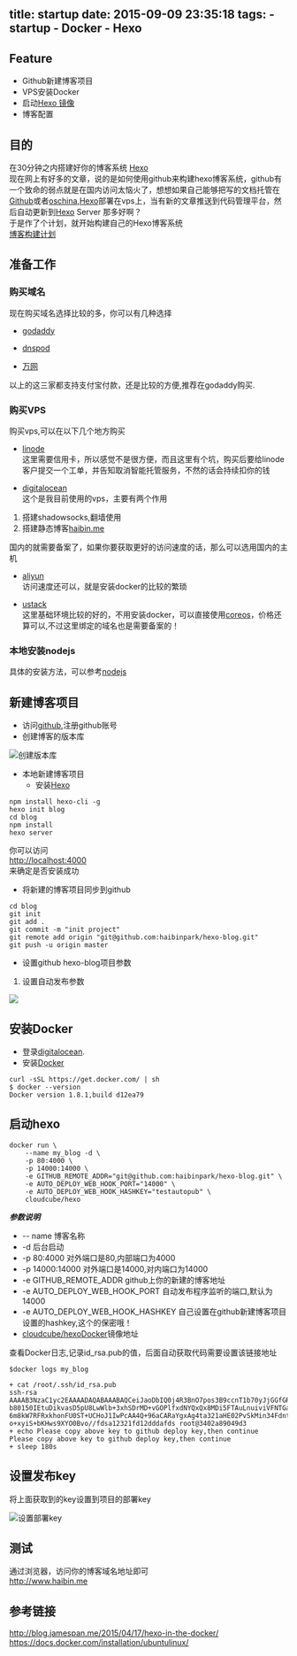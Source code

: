 title: startup
date: 2015-09-09 23:35:18
tags:
    - startup
    - Docker
    - Hexo
---
## Feature  
- Github新建博客项目  
- VPS安装Docker  
- 启动[Hexo 镜像][hexo_blog_image]
- 博客配置  


[hexo_blog_image]:https://hub.docker.com/r/cloudcube/hexo/  

## 目的
在30分钟之内搭建好你的博客系统 [Hexo][hexo_link]  
现在网上有好多的文章，说的是如何使用github来构建hexo博客系统，github有一个致命的弱点就是在国内访问太恼火了，想想如果自己能够把写的文档托管在[Github][github_link]或者[oschina][oschina_link],[Hexo][hexo_link]部署在vps上，当有新的文章推送到代码管理平台，然后自动更新到[Hexo][hexo_link] Server 那多好啊？  
于是作了个计划，就开始构建自己的Hexo博客系统  
[博客构建计划][blog_plan_link]  
  

## 准备工作 
### 购买域名 
现在购买域名选择比较的多，你可以有几种选择   

- [godaddy][godaddy_link]  
 
- [dnspod][dnspod_link]  


- [万网][net_link]  


以上的这三家都支持支付宝付款，还是比较的方便,推荐在godaddy购买.    


[godaddy_link]:http://www.godaddy.com  
[dnspod_link]:http://www.dnspod.cn  
[net_link]:http://www.net.cn  


### 购买VPS  
购买vps,可以在以下几个地方购买  

- [linode][linode_link]  
这里需要信用卡，所以感觉不是很方便，而且这里有个坑，购买后要给linode客户提交一个工单，并告知取消智能托管服务，不然的话会持续扣你的钱  

- [digitalocean][digitalocean_link]  
这个是我目前使用的vps，主要有两个作用  
1) 搭建shadowsocks,翻墙使用  
2) 搭建静态博客[haibin.me][haibin_link]  

国内的就需要备案了，如果你要获取更好的访问速度的话，那么可以选用国内的主机  

- [aliyun][aliyun_link]  
访问速度还可以，就是安装docker的比较的繁琐  

- [ustack][ustack_link]  
这里基础环境比较的好的，不用安装docker，可以直接使用[coreos][coreos_link]，价格还算可以,不过这里绑定的域名也是需要备案的！  
  
  
[linode_link]:http://www.linode.com  
[haibin_link]:http://www.haibin.me  
[aliyun_link]:http://www.aliyun.com  
[coreos_link]:http://www.coreos.com  
[ustack_link]:http://www.ustack.com  


### 本地安装nodejs
具体的安装方法，可以参考[nodejs][nodejs_link]  


[nodejs_link]:https://nodejs.org/en/

## 新建博客项目  
- 访问[github][github_link],注册github账号
- 创建博客的版本库    

![创建版本库][create_respos_url]


[create_respos_url]:http://7xlp7m.com1.z0.glb.clouddn.com/创建版本库.png  


- 本地新建博客项目  
	- 安装[Hexo][hexo_link]  
	
``` 
npm install hexo-cli -g  
hexo init blog  
cd blog  
npm install
hexo server
```

你可以访问  
<http://localhost:4000>  
来确定是否安装成功  

- 将新建的博客项目同步到github  

``` 
cd blog
git init
git add .
git commit -m "init project"
git remote add origin "git@github.com:haibinpark/hexo-blog.git"
git push -u origin master 
```

- 设置github hexo-blog项目参数  

1) 设置自动发布参数  
<image src="http://7xlp7m.com1.z0.glb.clouddn.com/设置自动发布参数.png" />  
  
## 安装Docker  
+ 登录[digitalocean][digitalocean_link].
+ 安装[Docker][docker_link]  
 
 ```  
 curl -sSL https://get.docker.com/ | sh  
 $ docker --version  
 Docker version 1.8.1,build d12ea79  
 ```

[docker_link]:http://www.docker.io  
## 启动hexo  
```
docker run \
    --name my_blog -d \
    -p 80:4000 \
    -p 14000:14000 \
    -e GITHUB_REMOTE_ADDR="git@github.com:haibinpark/hexo-blog.git" \
    -e AUTO_DEPLOY_WEB_HOOK_PORT="14000" \
    -e AUTO_DEPLOY_WEB_HOOK_HASHKEY="testautopub" \
    cloudcube/hexo  
```   

***参数说明***  

+ -- name 博客名称  
+ -d 后台启动  
+ -p 80:4000 对外端口是80,内部端口为4000  
+ -p 14000:14000 对外端口是14000,对内端口为14000  
+ -e GITHUB_REMOTE_ADDR github上你的新建的博客地址  
+ -e AUTO_DEPLOY_WEB_HOOK_PORT  自动发布程序监听的端口,默认为14000  
+ -e AUTO_DEPLOY_WEB_HOOK_HASHKEY  自己设置在github新建博客项目设置的hashkey,这个的保密哦！
+ [cloudcube/hexo][hexo_docker_link][Docker][docker_link]镜像地址  



查看Docker日志,记录id_rsa.pub的值，后面自动获取代码需要设置该链接地址    

```  
$docker logs my_blog  

+ cat /root/.ssh/id_rsa.pub
ssh-rsa AAAAB3NzaC1yc2EAAAADAQABAAABAQCeiJaoDbIQ0j4R3BnO7pos3B9ccnT1b70yJjGGfGRPr4CUmhRSBmqn4d829wxI1vff3m5XpJKHiHr
b80150IEtuDikvasD5pU8LwWlb+3xhSDrMD+vGOPlfxdNYQxQx8MDi5FTAuLnuiviVFNTGaqM+3wmKAY/H7VzftgrgoyMZzs2RVtIeHBVl8ALWn8Ocg
6m8kW7RFRxkhonFU0ST+UCHoJ1IwPcAA4Q+96aCARaYgxAg4ta321aHE02PvSkMin34FdntW5uoQWAhB2zHYuHq32DfIs4ZR/HvpwC18xXuvo34JwX1
o+xyiS+bKHws9XYO0Bvo//fdsa12321fd12dddafds root@3402a89049d3
+ echo Please copy above key to github deploy key,then continue
Please copy above key to github deploy key,then continue
+ sleep 180s

```  



[hexo_docker_link]:https://hub.docker.com/r/cloudcube/hexo/  
## 设置发布key  
将上面获取到的key设置到项目的部署key   

![设置部署key][setting_deploy_key_url]
 
[setting_deploy_key_url]:http://7xlp7m.com1.z0.glb.clouddn.com/设置部署key.png  


## 测试  
通过浏览器，访问你的博客域名地址即可  
<http://www.haibin.me>

## 参考链接  
<http://blog.jamespan.me/2015/04/17/hexo-in-the-docker/>  
<https://docs.docker.com/installation/ubuntulinux/>  


[hexo_link]:http://hexo.io  
[digitalocean_link]:https://www.digitalocean.com/?refcode=e211668f3c86    
[blog_plan_link]:http://naotu.baidu.com/file/7235a00854a4983dd5bf4d1daf590ab4?token=00d7ba69e5749502  
[github_link]:http://github.com  
[oschina_link]:http://www.oschina.net  
